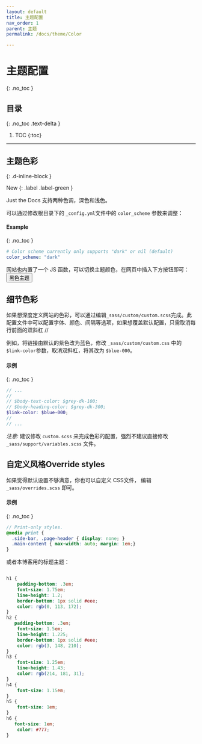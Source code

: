 ```yaml
---
layout: default
title: 主题配置
nav_order: 1
parent: 主题
permalink: /docs/theme/Color

---
```


# 主题配置
{: .no_toc }



## 目录
{: .no_toc .text-delta }

1. TOC
{:toc}

---

## 主题色彩
{: .d-inline-block }

New
{: .label .label-green }

Just the Docs 支持两种色调，深色和浅色。

可以通过修改根目录下的 `_config.yml`文件中的 `color_scheme` 参数来调整：

#### Example
{: .no_toc }

```yaml
# Color scheme currently only supports "dark" or nil (default)
color_scheme: "dark"
```
网站也内置了一个 JS 函数，可以切换主题颜色，在网页中插入下方按钮即可：
<button class="btn js-toggle-dark-mode">黑色主题</button>

<script type="text/javascript" src="{{ "/assets/js/dark-mode-preview.js" | absolute_url }}"></script>
## 细节色彩

如果想深度定义网站的色彩，可以通过编辑`_sass/custom/custom.scss`完成。此配置文件中可以配置字体、颜色、间隔等选项，如果想覆盖默认配置，只需取消每行前面的双斜杠 //

例如，将链接由默认的紫色改为蓝色，修改 `_sass/custom/custom.css` 中的 `$link-color`参数，取消双斜杠，将其改为 `$blue-000`。

#### 示例
{: .no_toc }

```scss
// ...
//
// $body-text-color: $grey-dk-100;
// $body-heading-color: $grey-dk-300;
$link-color: $blue-000;
//
// ...
```

_注意:_ 建议修改 `custom.scss` 来完成色彩的配置，强烈不建议直接修改 `_sass/support/variables.scss` 文件。

## 自定义风格Override styles

如果觉得默认设置不够满意，你也可以自定义 CSS文件， 编辑 `_sass/overrides.scss` 即可。

#### 示例
{: .no_toc }

```scss
// Print-only styles.
@media print {
  .side-bar, .page-header { display: none; }
  .main-content { max-width: auto; margin: 1em;}
}
```



或者本博客用的标题主题：

```css

h1 {
    padding-bottom: .3em;
    font-size: 1.75em;
    line-height: 1.2;
    border-bottom: 1px solid #eee;
    color: rgb(0, 113, 172);
}
h2 {
   padding-bottom: .3em;
    font-size: 1.5em;
    line-height: 1.225;
    border-bottom: 1px solid #eee;
    color: rgb(3, 148, 210);
}
h3 {
    font-size: 1.25em;
    line-height: 1.43;
    color: rgb(214, 181, 31);
}
h4 {
    font-size: 1.15em;
}
h5 {
    font-size: 1em;
}
h6 {
   font-size: 1em;
    color: #777;
}
```


